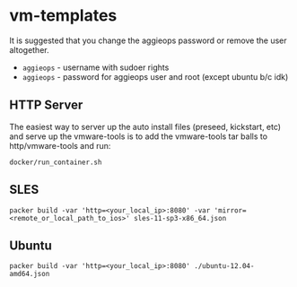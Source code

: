 vm-templates
============
It is suggested that you change the aggieops password or remove the
user altogether.

- `aggieops` - username with sudoer rights
- `aggieops` - password for aggieops user and root (except ubuntu b/c idk)

HTTP Server
-----------
The easiest way to server up the auto install files (preseed, kickstart, etc) and
serve up the vmware-tools is to add the vmware-tools tar balls to http/vmware-tools
and run:

```shell
docker/run_container.sh
```

SLES
----

```shell
packer build -var 'http=<your_local_ip>:8080' -var 'mirror=<remote_or_local_path_to_ios>' sles-11-sp3-x86_64.json
```

Ubuntu
------

```shell
packer build -var 'http=<your_local_ip>:8080' ./ubuntu-12.04-amd64.json
```
